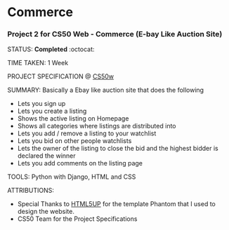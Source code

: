 # Commerce
### Project 2 for CS50 Web - Commerce (E-bay Like Auction Site)

STATUS: **Completed** :octocat:

TIME TAKEN: 1 Week

PROJECT SPECIFICATION @ [CS50w](https://cs50.harvard.edu/web/2020/projects/2/commerce)

SUMMARY: Basically a Ebay like auction site that does the following
* Lets you sign up
* Lets you create a listing
* Shows the active listing on Homepage
* Shows all categories where listings are distributed into
* Lets you add / remove a listing to your watchlist
* Lets you bid on other people watchlists
* Lets the owner of the listing to close the bid and the highest bidder is declared the winner
* Lets you add comments on the listing page

TOOLS: Python with Django, HTML and CSS

ATTRIBUTIONS: 
* Special Thanks to [HTML5UP](https://html5up.net/) for the template Phantom that I used to design the website. 
* CS50 Team for the Project Specifications
